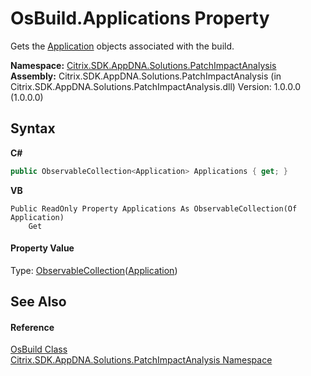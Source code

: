 # OsBuild.Applications Property 
 

Gets the <a href="1779bfff-4b29-0f26-8a09-10acdd530bbc">Application</a> objects associated with the build.

**Namespace:**&nbsp;<a href="871ad9a2-386c-600b-6667-036c2dd65206">Citrix.SDK.AppDNA.Solutions.PatchImpactAnalysis</a><br />**Assembly:**&nbsp;Citrix.SDK.AppDNA.Solutions.PatchImpactAnalysis (in Citrix.SDK.AppDNA.Solutions.PatchImpactAnalysis.dll) Version: 1.0.0.0 (1.0.0.0)

## Syntax

**C#**
```csharp
public ObservableCollection<Application> Applications { get; }
```

**VB**
```vbnet
Public ReadOnly Property Applications As ObservableCollection(Of Application)
	Get
```


#### Property Value
Type: <a href="http://msdn2.microsoft.com/en-us/library/ms668604" target="_blank">ObservableCollection</a>(<a href="1779bfff-4b29-0f26-8a09-10acdd530bbc">Application</a>)

## See Also


#### Reference
<a href="8ef27ad1-db34-c3c5-7573-7003640acb06">OsBuild Class</a><br /><a href="871ad9a2-386c-600b-6667-036c2dd65206">Citrix.SDK.AppDNA.Solutions.PatchImpactAnalysis Namespace</a><br />